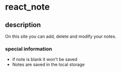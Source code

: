 # react_note

## description

On this site you can add, delete and modify your notes.

### special information

- if note is blank it won't be saved
- Notes are saved in the local storage

